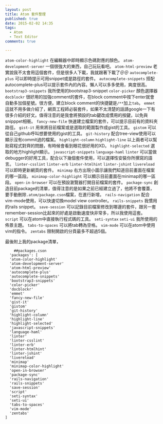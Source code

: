 ```yaml
---
layout: post
title: Atom 套件整理
published: true
date: 2015-02-02 14:35
tags:
  - Atom
  - Text Editor
comments: true

---
```


  `atom-color-highlight`
  在編輯器中即時顯示色碼對應的顏色。
  `atom-development-server`
  一個很強大的東西，自己玩玩看吧。
  `atom-html-preview`
  老實說我不太會用這個套件，但是很多人下載，我就跟著下載了＠＠
  `autocomplete-plus`
  可以即時提示可用snippet或是路徑的套件。
  `autocomplete-snippets`
  搭配autocomplete-plus可以提示套件內的內容。懶人可以多多使用，爽度很高。
  `bootstrap3-snippets`
  我所使用的bootstrap3-snippet
  `color-picker`
  顏色選擇器
  `docblockr`
  很好用的加強comment的套件，在block comment中按下enter就會自動多加個星號。很方便。建立block comment的快捷鍵是`/**`加上`tab`。
  `emmet`
  這就不用多做介紹了，網頁工程師必裝套件，如果不太清楚的話請google一下有很多介紹的好文。值得注意的是我會將預設的tab鍵改成慣用的按鍵，以免與snipppet相衝。
  `fancy-new-file`
  快速建立檔案的套件，可以提示目前有的資料夾路徑。
  `gist-it`
  用來將目前檔案或是選取的範圍製作成gist的工具。
  `gistom`
  可以從自己github呼叫想要使用的gist的工具。
  `git-history`
  配合tree-view使用可以顯示沒有commit過的檔案。
  `highlight-column`
  `highlight-line`
  以上兩者可以幫助寫程式對齊的問題，有時候會看到眼花很好用的XD。
  `highlight-selected`
  選取的地方highlight顯示。
  `javascript-snippets`
  `language-haml`
  `linter`
  可以當做debugger的好用工具，配合以下幾個套件使用，可以選擇性安裝你所撰寫的語言。
  `linter-csslint`
  `linter-erb`
  `linter-htmlhint`
  `linter-jshint`
  `livereload`
  可以即時更新網頁的套件。
  `minimap`
  右方出現小圖示讓我們知道目前畫面在檔案的哪一區段。
  `minimap-color-highlight`
  可以顯示目前畫面在minimap的哪一區段。
  `open-in-browser`
  可以在預設瀏覽器打開目前檔案的套件。
  `package-sync`
  創造目前package的清單，值得注意的是如果之前已經建立過了，他將不會覆蓋，要手動刪除`.atom/package.cson`檔案，在進行新增。
  `rails-navigation`
  配合vim-mode使用，可以快速切換model view controller。
  `rails-snippets`
  我慣用的rails snippet。
  `save-session`
  可以記錄目前檔案修改到哪邊的套件，跟另一套remember-session比起來的好處是啟動速度快非常多，所以我使用這套。
  `script`
  可以在atom中直接執行程式碼的工具。
  `seti-syntax`
  `seti-ui`
  我所使用的佈景主題。
  `tabs-to-spaces`
  可以將tab轉為空格。
  `vim-mode`
  可以在atom中使用vim的指令。
  `zentabs`
  限制開啟的分頁最多不超過5個。

 最後附上我的package清單，
```
	##packages.cson
  'packages': [
  'atom-color-highlight'
  'atom-development-server'
  'atom-html-preview'
  'autocomplete-plus'
  'autocomplete-snippets'
  'bootstrap3-snippets'
  'color-picker'
  'docblockr'
  'emmet'
  'fancy-new-file'
  'gist-it'
  'gistom'
  'git-history'
  'highlight-column'
  'highlight-line'
  'highlight-selected'
  'javascript-snippets'
  'language-haml'
  'linter'
  'linter-csslint'
  'linter-erb'
  'linter-htmlhint'
  'linter-jshint'
  'livereload'
  'minimap'
  'minimap-color-highlight'
  'open-in-browser'
  'package-sync'
  'rails-navigation'
  'rails-snippets'
  'save-session'
  'script'
  'seti-syntax'
  'seti-ui'
  'tabs-to-spaces'
  'vim-mode'
  'zentabs'
]
```